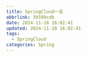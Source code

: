 ```yaml
---
title: SpringCloud一览
abbrlink: 3b599cdb
date: 2024-11-18 16:02:41
updated: 2024-11-18 16:02:41
tags:
  - SpringCloud
categories: Spring
---
```

